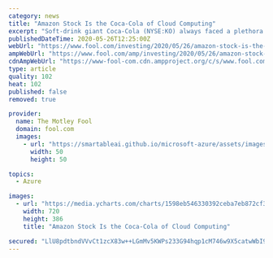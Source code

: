 ```yaml
---
category: news
title: "Amazon Stock Is the Coca-Cola of Cloud Computing"
excerpt: "Soft-drink giant Coca-Cola (NYSE:KO) always faced a plethora of rivals, but none of them could match Coke's incredible brand power. E-commerce veteran Amazon.com (NASDAQ:AMZN) has carved out a similar space for itself in the booming market for cloud computing services."
publishedDateTime: 2020-05-26T12:25:00Z
webUrl: "https://www.fool.com/investing/2020/05/26/amazon-stock-is-the-coca-cola-of-cloud-computing.aspx"
ampWebUrl: "https://www.fool.com/amp/investing/2020/05/26/amazon-stock-is-the-coca-cola-of-cloud-computing.aspx"
cdnAmpWebUrl: "https://www-fool-com.cdn.ampproject.org/c/s/www.fool.com/amp/investing/2020/05/26/amazon-stock-is-the-coca-cola-of-cloud-computing.aspx"
type: article
quality: 102
heat: 102
published: false
removed: true

provider:
  name: The Motley Fool
  domain: fool.com
  images:
    - url: "https://smartableai.github.io/microsoft-azure/assets/images/organizations/fool.com-50x50.jpg"
      width: 50
      height: 50

topics:
  - Azure

images:
  - url: "https://media.ycharts.com/charts/1598eb546330392ceba7eb872cf31307.png"
    width: 720
    height: 386
    title: "Amazon Stock Is the Coca-Cola of Cloud Computing"

secured: "LlU8pdtbndVVvCt1zcX83w++LGmMv5KWPs233G94hqp1cM746w9X5catwWbI9/q46RrS/f9BkHn0ZDFc+72VZskAdURzU+cPMK+ldD0s+qtOGyjKC80bYLgSpQGTo/+XQ3JR8naUWOtHNvk7wneA/ZVZiH8dJrrWe/FXcHEokFPcq5RVKN8Vn2V0jzPKs5VB4tf6lqG7xSDE75OWFriEkIrNaJ5p/x0nlerGZ/RFdq6KTqg+kRd2PIOBBnlLf5cgXLI+GEJRsuNK/ITjCovXOpUyI3mejQjS/LCjS9MIPjq8xMPUrw1s2hsL4P7YiQOIpgt8Grp+3ROCyAG4gr+lOkkIabuDO/QR/SQ/8oOcJdjSQymjBOWp+rzaTAAWr5cJ0D8lo4JmWuU7KJJ4/NdSORwAGCzWvAUMbYwsIXX3wIQdweThV9X8Q38RIhXtkJYxVfHlOrNpOZDIEKDFsfCyQog4F+gqr3zFvb5VxiBsxGY=;dUsMWmOgPMKyU9EiJTOVOA=="
---
```


